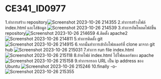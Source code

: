 # CE341_ID0977
1.ทำการสร้าง repository![Screenshot 2023-10-26 214355](https://github.com/apiiwat/CE341_ID0977/assets/142970208/cace2064-ae67-4cc1-adda-6bffeecca4b3)
2.ทำการสร้างไฟล์ index.html และใส่ข้อมูล ![Screenshot 2023-10-26 214539](https://github.com/apiiwat/CE341_ID0977/assets/142970208/1402e8b6-0178-4668-9c2e-2d1743a662db)
3.ทำการอัพโหลดไฟล์ขึ้น repository![Screenshot 2023-10-26 214659](https://github.com/apiiwat/CE341_ID0977/assets/142970208/732b80cd-449f-4c08-b0c8-6f65d2cd8d84)
4.ติดตั้ง apache2 ![Screenshot 2023-10-26 214811](https://github.com/apiiwat/CE341_ID0977/assets/142970208/a8c3c02b-81cc-46da-9110-20bde84b0f7b)
5.ทำการติดตั้ง git![Screenshot 2023-10-26 214915](https://github.com/apiiwat/CE341_ID0977/assets/142970208/13261778-06e0-443e-8b21-861caec66cb6)
6.จากนั้นทำการเข้าถึงโฟลเดอร์ที่ clone มาจาก git hub ![Screenshot 2023-10-26 215031](https://github.com/apiiwat/CE341_ID0977/assets/142970208/25aedcea-a083-4015-8a00-8b046853118a)
7.ทำการ run file index.html ![Screenshot 2023-10-26 215118](https://github.com/apiiwat/CE341_ID0977/assets/142970208/30902027-f4b2-4b4e-8c24-0235453934d0)
8.ย้ายไฟล์ index.html ไปโฟลเดอร์ของ apache ![Screenshot 2023-10-26 215158](https://github.com/apiiwat/CE341_ID0977/assets/142970208/911239df-e3f1-4a07-a699-8c2d3a29566b)
9.ทำการกรอก URL เป็น ip address ของ Ubuntu ![Screenshot 2023-10-26 215246](https://github.com/apiiwat/CE341_ID0977/assets/142970208/32eca1ea-9fe7-4277-a800-bf6731f483cb)
10.finally -o- ![Screenshot 2023-10-26 215355](https://github.com/apiiwat/CE341_ID0977/assets/142970208/82dbd3d7-00b8-40d5-9c3f-418077d6a728)
